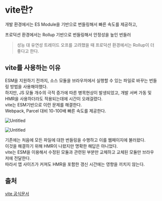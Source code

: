 # vite란?

개발 환경에서는 ES Module을 기반으로 번들링해서 빠른 속도를 제공하고,

프로덕션 환경에서는 Rollup 기반으로 번들링해서 안정성을 높인 번들러

> 성능 대 유연성 트레이드 오프를 고려했을 때 프로덕션 환경에서는 Rollup이 더 좋다고 한다.

## vite를 사용하는 이유

ESM을 지원하기 전까지, 소스 모듈을 브라우저에서 실행할 수 있는 파일로 바꾸는 번들링 방법을 사용해야했다.  
하지만, JS 모듈 개수의 극적 증가에 따른 병목현상이 발생되었고, 개발 서버 가동 및 HMR을 사용하더라도 적용되는데에 시간이 오래걸렸다.  
vite는 ESM기반으로 이런 문제를 해결한다.  
Webpack, Parcel 대비 10-100배 빠른 속도를 제공한다.

![Untitled](https://github.com/Sang-minKIM/fe-react-todo/assets/87116017/717f02f8-cbe8-43f8-a173-04e490a3dc62)

![Untitled](https://github.com/Sang-minKIM/fe-react-todo/assets/87116017/3025fcf2-df62-483a-bcdd-10fe83a1a633)

기존에는 처음에 모든 파일에 대한 번들링을 수행하고 이를 웹페이지에 불러왔다.  
이것을 해결하기 위해 HMR이 나왔지만 명확한 해답은 아니었다.  
vite는 ESM을 이용해서 수정된 모듈과 관련된 부분만 교체하고 교체된 모듈만 브라우저에 전달한다.  
따라서 앱 사이즈가 커져도 HMR을 포함한 갱신 시간에는 영향을 끼치지 않는다.

## 출처

[vite 공식문서](https://vitejs.dev/guide/why.html)

